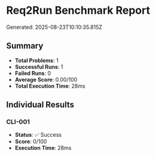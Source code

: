 # Req2Run Benchmark Report

Generated: 2025-08-23T10:10:35.815Z

## Summary
- **Total Problems**: 1
- **Successful Runs**: 1
- **Failed Runs**: 0
- **Average Score**: 0.00/100
- **Total Execution Time**: 28ms

## Individual Results
### CLI-001
- **Status**: ✅ Success
- **Score**: 0/100
- **Execution Time**: 28ms

